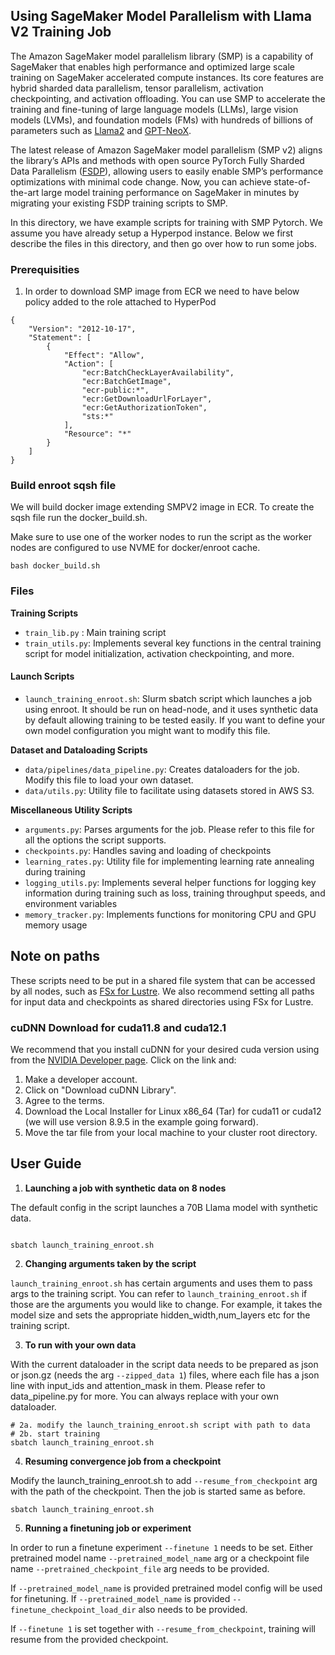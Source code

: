 ## Using SageMaker Model Parallelism with Llama V2 Training Job

The Amazon SageMaker model parallelism library (SMP) is a capability of SageMaker that enables high performance and optimized large scale training on SageMaker accelerated compute instances. Its core features are hybrid sharded data parallelism, tensor parallelism, activation checkpointing, and activation offloading. You can use SMP to accelerate the training and fine-tuning of large language models (LLMs), large vision models (LVMs), and foundation models (FMs) with hundreds of billions of parameters such as [Llama2](https://huggingface.co/docs/transformers/model_doc/llama2) and [GPT-NeoX](https://huggingface.co/docs/transformers/model_doc/gpt_neox).

The latest release of Amazon SageMaker model parallelism (SMP v2) aligns the library’s APIs and methods with open source PyTorch Fully Sharded Data Parallelism ([FSDP](https://pytorch.org/docs/stable/fsdp.html)), allowing users to easily enable SMP’s performance optimizations with minimal code change. Now, you can achieve state-of-the-art large model training performance on SageMaker in minutes by migrating your existing FSDP training scripts to SMP.

In this directory, we have example scripts for training with SMP Pytorch. We assume you have already setup a Hyperpod instance. Below we first describe the files in this directory, and then go over how to run some jobs.

### Prerequisities

1. In order to download SMP image from ECR we need to have below policy added to the role attached to HyperPod 

```
{
    "Version": "2012-10-17",
    "Statement": [
        {
            "Effect": "Allow",
            "Action": [
                "ecr:BatchCheckLayerAvailability",
                "ecr:BatchGetImage",
                "ecr-public:*",
                "ecr:GetDownloadUrlForLayer",
                "ecr:GetAuthorizationToken",
                "sts:*"
            ],
            "Resource": "*"
        }
    ]
}
```


### Build enroot sqsh file

We will build docker image extending SMPV2 image in ECR. To create the sqsh file run the docker_build.sh. 

Make sure to use one of the worker nodes to run the script as the worker nodes are configured to use NVME for docker/enroot cache. 

```
bash docker_build.sh
 ```


### Files
**Training Scripts**
- `train_lib.py` : Main training script
- `train_utils.py`: Implements several key functions in the central training script for model initialization, activation checkpointing, and more.

#### Launch Scripts
- `launch_training_enroot.sh`: Slurm sbatch script which launches a job using enroot. It should be run on head-node, and it uses synthetic data by default allowing training to be tested easily. If you want to define your own model configuration you might want to modify this file.

**Dataset and Dataloading Scripts**
- `data/pipelines/data_pipeline.py`: Creates dataloaders for the job. Modify this file to load your own dataset.
- `data/utils.py`: Utility file to facilitate using datasets stored in AWS S3.

**Miscellaneous Utility Scripts**
- `arguments.py`: Parses arguments for the job. Please refer to this file for all the options the script supports.
- `checkpoints.py`: Handles saving and loading of checkpoints
-  `learning_rates.py`: Utility file for implementing learning rate annealing during training
-  `logging_utils.py`: Implements several helper functions for logging key information during training such as loss, training throughput speeds, and environment variables
-  `memory_tracker.py`: Implements functions for monitoring CPU and GPU memory usage


## Note on paths
These scripts need to be put in a shared file system that can be accessed by all nodes, such as [FSx for Lustre](https://docs.aws.amazon.com/fsx/latest/LustreGuide/what-is.html).
We also recommend setting all paths for input data and checkpoints as shared directories using FSx for Lustre.

### cuDNN Download for cuda11.8 and cuda12.1
We recommend that you install cuDNN for your desired cuda version using from the [NVIDIA Developer page](https://developer.nvidia.com/cudnn).  Click on the link and:
1. Make a developer account.
2. Click on "Download cuDNN Library".
3. Agree to the terms.
4. Download the Local Installer for Linux x86_64 (Tar) for cuda11 or cuda12 (we will use version 8.9.5 in the example going forward).
4. Move the tar file from your local machine to your cluster root directory. 



## User Guide
1. **Launching a job with synthetic data on 8 nodes**

The default config in the script launches a 70B Llama model with synthetic data.
```

sbatch launch_training_enroot.sh
```

2. **Changing arguments taken by the script**

`launch_training_enroot.sh` has certain arguments and uses them to pass args to the training script. You can refer to `launch_training_enroot.sh` if those are the arguments you would like to change. For example, it takes the model size and sets the appropriate hidden_width,num_layers etc for the training script.


3. **To run with your own data**

With the current dataloader in the script data needs to be prepared as json or json.gz (needs the arg  `--zipped_data 1`) files, where each file has a json line with input_ids and attention_mask in them. Please refer to data_pipeline.py for more. You can always replace with your own dataloader.
```
# 2a. modify the launch_training_enroot.sh script with path to data
# 2b. start training
sbatch launch_training_enroot.sh
```


4. **Resuming convergence job from a checkpoint**

Modify the launch_training_enroot.sh to add `--resume_from_checkpoint` arg with the path of the checkpoint. Then the job is started same as before.
```
sbatch launch_training_enroot.sh
```

5. **Running a finetuning job or experiment**

In order to run a finetune experiment `--finetune 1` needs to be set. Either pretrained model name `--pretrained_model_name` arg or a checkpoint file name `--pretrained_checkpoint_file` arg needs to be provided.

If `--pretrained_model_name` is provided pretrained model config will be used for finetuning. If `--pretrained_model_name` is provided `--finetune_checkpoint_load_dir` also needs to be provided.

If `--finetune 1`  is set together with `--resume_from_checkpoint`, training will resume from the provided checkpoint.